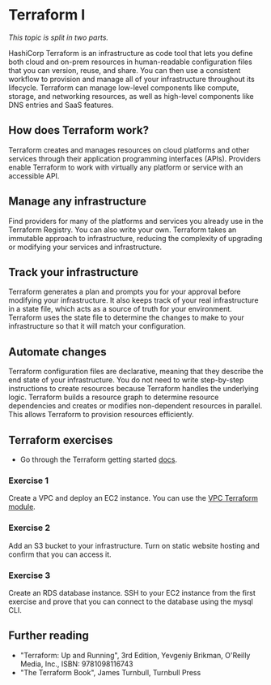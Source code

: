 # Terraform I
*This topic is split in two parts.*

HashiCorp Terraform is an infrastructure as code tool that lets you define both cloud and on-prem resources in human-readable configuration files that you can version, reuse, and share. You can then use a consistent workflow to provision and manage all of your infrastructure throughout its lifecycle. Terraform can manage low-level components like compute, storage, and networking resources, as well as high-level components like DNS entries and SaaS features.

## How does Terraform work?
Terraform creates and manages resources on cloud platforms and other services through their application programming interfaces (APIs). Providers enable Terraform to work with virtually any platform or service with an accessible API.

## Manage any infrastructure
Find providers for many of the platforms and services you already use in the Terraform Registry. You can also write your own. Terraform takes an immutable approach to infrastructure, reducing the complexity of upgrading or modifying your services and infrastructure.

## Track your infrastructure
Terraform generates a plan and prompts you for your approval before modifying your infrastructure. It also keeps track of your real infrastructure in a state file, which acts as a source of truth for your environment. Terraform uses the state file to determine the changes to make to your infrastructure so that it will match your configuration.

## Automate changes
Terraform configuration files are declarative, meaning that they describe the end state of your infrastructure. You do not need to write step-by-step instructions to create resources because Terraform handles the underlying logic. Terraform builds a resource graph to determine resource dependencies and creates or modifies non-dependent resources in parallel. This allows Terraform to provision resources efficiently.

## Terraform exercises
- Go through the Terraform getting started [docs](https://developer.hashicorp.com/terraform/tutorials/aws-get-started).

### Exercise 1
Create a VPC and deploy an EC2 instance. You can use the [VPC Terraform module](https://registry.terraform.io/modules/terraform-aws-modules/vpc/aws/latest).

### Exercise 2
Add an S3 bucket to your infrastructure. Turn on static website hosting and confirm that you can access it.

### Exercise 3
Create an RDS database instance. SSH to your EC2 instance from the first exercise and prove that you can connect to the database using the mysql CLI.

## Further reading
- "Terraform: Up and Running", 3rd Edition, Yevgeniy Brikman, O'Reilly Media, Inc., ISBN: 9781098116743
- "The Terraform Book", James Turnbull, Turnbull Press
